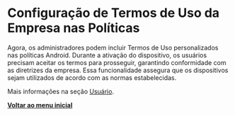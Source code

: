 # Configuração de Termos de Uso da Empresa nas Políticas

Agora, os administradores podem incluir Termos de Uso personalizados nas políticas Android. Durante a ativação do dispositivo, os usuários precisam aceitar os termos para prosseguir, garantindo conformidade com as diretrizes da empresa. Essa funcionalidade assegura que os dispositivos sejam utilizados de acordo com as normas estabelecidas.

Mais informações na seção [Usuário](../../portal/configuracoes/gerenciar-politicas/editar-politica/editar-politica-android/configuracoes-gerais/usuario.md).

[**Voltar ao menu inicial**](./)

